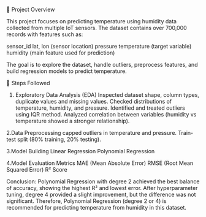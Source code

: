 📖 Project Overview

This project focuses on predicting temperature using humidity data collected from multiple IoT sensors. The dataset contains over 700,000 records with features such as:

sensor_id
lat, lon (sensor location)
pressure
temperature (target variable)
humidity (main feature used for prediction)

The goal is to explore the dataset, handle outliers, preprocess features, and build regression models to predict temperature.

🔎 Steps Followed
1. Exploratory Data Analysis (EDA)
Inspected dataset shape, column types, duplicate values and missing values.
Checked distributions of temperature, humidity, and pressure.
Identified and treated outliers using IQR method.
Analyzed correlation between variables (humidity vs temperature showed a stronger relationship).

2.Data Preprocessing
capped outliers in temperature and pressure.
Train-test split (80% training, 20% testing).

3.Model Building
Linear Regression
Polynomial Regression

4.Model Evaluation Metrics
MAE (Mean Absolute Error)
RMSE (Root Mean Squared Error)
R² Score

Conclusion:
Polynomial Regression with degree 2 achieved the best balance of accuracy, showing the highest R² and lowest error. After hyperparameter tuning, degree 4 provided a slight improvement, but the difference was not significant. Therefore, Polynomial Regression (degree 2 or 4) is recommended for predicting temperature from humidity in this dataset.
